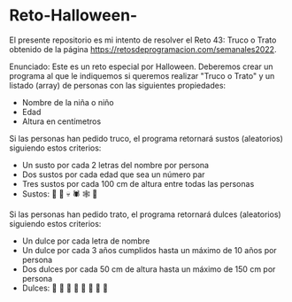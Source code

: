 # Reto-Halloween-

El presente repositorio es mi intento de resolver el Reto 43: Truco o Trato obtenido de la página https://retosdeprogramacion.com/semanales2022. 


Enunciado: Este es un reto especial por Halloween.
Deberemos crear un programa al que le indiquemos si queremos realizar "Truco o Trato" y un listado (array) de personas con las siguientes propiedades:
 - Nombre de la niña o niño
 - Edad
 - Altura en centímetros

Si las personas han pedido truco, el programa retornará sustos (aleatorios) siguiendo estos criterios:
 - Un susto por cada 2 letras del nombre por persona
 - Dos sustos por cada edad que sea un número par
 - Tres sustos por cada 100 cm de altura entre todas las personas
 - Sustos: 🎃 👻 💀 🕷 🕸 🦇

Si las personas han pedido trato, el programa retornará dulces (aleatorios) siguiendo estos criterios:
 - Un dulce por cada letra de nombre
 - Un dulce por cada 3 años cumplidos hasta un máximo de 10 años por persona
 - Dos dulces por cada 50 cm de altura hasta un máximo de 150 cm por persona
 - Dulces: 🍰 🍬 🍡 🍭 🍪 🍫 🧁 🍩

